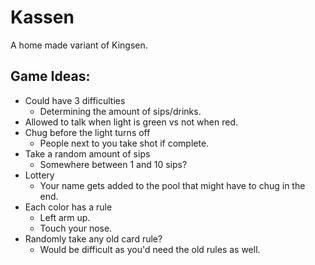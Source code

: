 # Kassen
A home made variant of Kingsen. <br>

## Game Ideas:
 - Could have 3 difficulties 
   - Determining the amount of sips/drinks.
 - Allowed to talk when light is green vs not when red.
 - Chug before the light turns off 
   - People next to you take shot if complete.
 - Take a random amount of sips 
   - Somewhere between 1 and 10 sips?
 - Lottery 
   - Your name gets added to the pool that might have to chug in the end.
 - Each color has a rule
   - Left arm up.
   - Touch your nose.
 - Randomly take any old card rule? 
   - Would be difficult as you'd need the old rules as well.